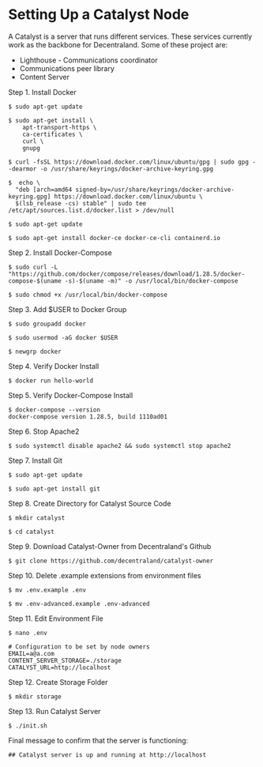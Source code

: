 # Setting Up a Catalyst Node
A Catalyst is a server that runs different services. These services currently work as the backbone for Decentraland. Some of these project are:

* Lighthouse - Communications coordinator
* Communications peer library
* Content Server

Step 1. Install Docker

```shell
$ sudo apt-get update

$ sudo apt-get install \
    apt-transport-https \
    ca-certificates \
    curl \
    gnupg

$ curl -fsSL https://download.docker.com/linux/ubuntu/gpg | sudo gpg --dearmor -o /usr/share/keyrings/docker-archive-keyring.gpg

$  echo \
  "deb [arch=amd64 signed-by=/usr/share/keyrings/docker-archive-keyring.gpg] https://download.docker.com/linux/ubuntu \
  $(lsb_release -cs) stable" | sudo tee /etc/apt/sources.list.d/docker.list > /dev/null

$ sudo apt-get update

$ sudo apt-get install docker-ce docker-ce-cli containerd.io
```

Step 2. Install Docker-Compose
```shell
$ sudo curl -L "https://github.com/docker/compose/releases/download/1.28.5/docker-compose-$(uname -s)-$(uname -m)" -o /usr/local/bin/docker-compose

$ sudo chmod +x /usr/local/bin/docker-compose
```

Step 3. Add $USER to Docker Group
```shell
$ sudo groupadd docker

$ sudo usermod -aG docker $USER

$ newgrp docker
```

Step 4. Verify Docker Install
```shell
$ docker run hello-world
```

Step 5. Verify Docker-Compose Install
```shell
$ docker-compose --version
docker-compose version 1.28.5, build 1110ad01
```
Step 6. Stop Apache2
```shell
$ sudo systemctl disable apache2 && sudo systemctl stop apache2
```

Step 7. Install Git
```shell
$ sudo apt-get update

$ sudo apt-get install git
```

Step 8. Create Directory for Catalyst Source Code
```shell
$ mkdir catalyst

$ cd catalyst
```

Step 9. Download Catalyst-Owner from Decentraland's Github
```shell
$ git clone https://github.com/decentraland/catalyst-owner
```

Step 10. Delete .example extensions from environment files
```shell
$ mv .env.example .env

$ mv .env-advanced.example .env-advanced
```
Step 11. Edit Environment File
```shell
$ nano .env

# Configuration to be set by node owners
EMAIL=a@a.com
CONTENT_SERVER_STORAGE=./storage
CATALYST_URL=http://localhost
```

Step 12. Create Storage Folder
```shell
$ mkdir storage
```
Step 13. Run Catalyst Server
```shell
$ ./init.sh
```
Final message to confirm that the server is functioning:
```shell
## Catalyst server is up and running at http://localhost
```
